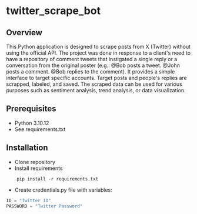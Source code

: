 # twitter_scrape_bot

## Overview

This Python application is designed to scrape posts from X (Twitter) without using the official API. The project was done in response to a client's need to have a repository of comment tweets that instigated a single reply or a conversation from the original poster (e.g.: @Bob posts a tweet. @John posts a comment. @Bob replies to the comment). It provides a simple interface to target specific accounts. Target posts and people's replies are scrapped, labeled, and saved. The scraped data can be used for various purposes such as sentiment analysis, trend analysis, or data visualization.

## Prerequisites
- Python 3.10.12
- See requirements.txt

## Installation
- Clone repository
- Install requirements
```
    pip install -r requirements.txt
```
- Create credentials.py file with variables:
```python
ID = "Twitter ID"
PASSWORD = "Twitter Password"
```
